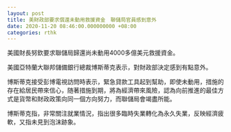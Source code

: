 ```yaml
---
layout: post
title: 美財政部要求償還未動用救援資金　聯儲局官員感到意外
date: 2020-11-20 08:46:00.000000000 +08:00
categories: rthk
---
```


美國財長努欽要求聯儲局歸還尚未動用4000多億美元救援資金。

美國亞特蘭大聯邦儲備銀行總裁博斯蒂克表示，對財政部決定感到有點意外。

博斯蒂克接受彭博電視訪問時表示，緊急貸款工具起到幫助，即使未動用，措施的存在給居民帶來信心，随著措施到期，將為經濟帶來風險，認為向前推進的最佳方式是貨幣和財政政策向同一個方向努力，而聯儲局會竭盡所能。

博斯蒂克指，非常關注就業情況，指出很多臨時失業轉化為永久失業，反映經濟疲軟，又指未見到泡沫跡象。
